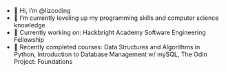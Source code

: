 - 👋 Hi, I’m @lizcoding
- 👀 I’m currently leveling up my programming skills and computer science knowledge
- 🌱 Currently working on: Hackbright Academy Software Engineering Fellowship
- 🌼 Recently completed courses: Data Structures and Algorithms in Python, Introduction to Database Management w/ mySQL, The Odin Project: Foundations
<!---
lizcoding/lizcoding is a ✨ special ✨ repository because its `README.md` (this file) appears on your GitHub profile.
You can click the Preview link to take a look at your changes.
--->

